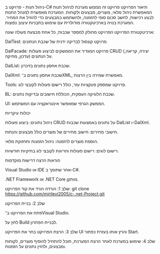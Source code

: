 ניהול חנות - פרויקט ב-C#
תיאור הפרויקט
פרויקט זה מממש מערכת לניהול חנות המאפשרת ניהול מלאי, מוצרים, מבצעים ולקוחות. המערכת מאפשרת למנהל החנות לבצע רכישות, לחשב סכום סופי להזמנה, ולהשתמש במבצעים כדי להוזיל את המחיר. המערכת בנויה בארכיטקטורה מודולרית עם שימוש בתבניות עיצוב נפוצות.

ארכיטקטורת הפרויקט
הפרויקט מחולק למספר שכבות, כל אחת מבצעת פעולה שונה:


DalTest: פרויקט קונסול לבדיקה ידנית של שכבת הנתונים.


DalFacade: פרויקט המגדיר את הממשקים לביצוע פעולות CRUD (יצירה, קריאה, עדכון, מחיקה) על הנתונים.


DalList: שכבת אחסון נתונים בזיכרון.


DalXml: שכבת אחסון נתונים ב־XML, מאפשרת שמירה בין הרצות.


Tools: פרויקט שמספק פונקציות עזר, כולל רישום פעולות לקובצי לוג.


BL: שכבת הלוגיקה העסקית, הכוללת חישובים ובדיקות נתונים.


UI: הממשק הגרפי שמאפשר אינטראקציה עם המשתמש.


יכולות עיקריות

ניהול נתונים: ביצוע פעולות CRUD על נתונים באמצעות שכבות DalList ו-DalXml.


חישובי מחירים: חישוב מחירים של מוצרים כולל מבצעים והנחות.


הוספת מוצרים להזמנה: ניהול הזמנות ותחזוקת מלאי.


רישום לוגים: רישום פעולות וחריגות לקובצי לוג בתיקיות חודשיות.


הוראות הרצה
דרישות מוקדמות

Visual Studio או IDE אחר שתומך ב-C#.


.NET Framework או .NET Core מותקן.


שלב 1: הורדה
הורד את קוד הפרויקט:
git clone https://github.com/mirilevi2005/c-.net-Project.git

שלב 2: בניית הפרויקט

פתח את הפרויקט ב־Visual Studio.


לחץ על Build לבניית הפתרון.


שלב 3: הרצת הפרויקט
בחר את הפרויקט UI והרץ אותו בעזרת כפתור Start.

שלב 4: שימוש במערכת
לאחר הרצת המערכת, תוכל להתחיל להוסיף מוצרים, לקוחות ומבצעים, ולהזין נתונים על הזמנות.
